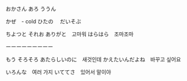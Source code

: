 

おかさん
あろ
ううん　



かぜ　- cold 
ひたの　
だいそぶ　

ちよつと
それお
ありがと　고마워
はらはら　조마조마

ーーーーーーーーー

もう
そろそろ
あたらしいのに　새것인데
かえたいんだよね　바꾸고 싶어요

いろんな　여러 가지
いててさ　있어서 말이야　